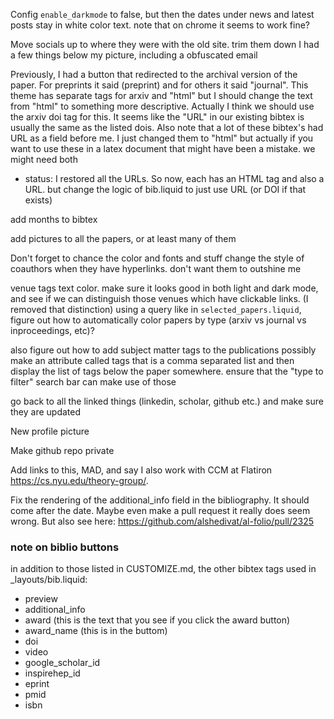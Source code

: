 Config `enable_darkmode` to false, but then the dates under news and latest posts stay in white color text. note that on chrome it seems to work fine?

Move socials up to where they were with the old site. trim them down
I had a few things below my picture, including a obfuscated email

Previously, I had a button that redirected to the archival version of the paper. For preprints it said (preprint) and for others it said "journal".
This theme has separate tags for arxiv and "html" but I should change the text from "html" to something more descriptive.
Actually I think we should use the arxiv doi tag for this. It seems like the "URL" in our existing bibtex is usually the same as the listed dois.
Also note that a lot of these bibtex's had URL as a field before me. I just changed them to "html" but actually if you want to use these in a latex document that might have been a mistake. we might need both
- status: I restored all the URLs. So now, each has an HTML tag and also a URL. but change the logic of bib.liquid to just use URL (or DOI if that exists)

add months to bibtex

add pictures to all the papers, or at least many of them

Don't forget to chance the color and fonts and stuff
change the style of coauthors when they have hyperlinks. don't want them to outshine me

venue tags text color. make sure it looks good in both light and dark mode, and see if we can distinguish those venues which have clickable links. (I removed that distinction)
using a query like in `selected_papers.liquid`, figure out how to automatically color papers by type (arxiv vs journal vs inproceedings, etc)?

also figure out how to add subject matter tags to the publications
possibly make an attribute called tags that is a comma separated list and then display the list of tags below the paper somewhere. ensure that the "type to filter" search bar can make use of those

go back to all the linked things (linkedin, scholar, github etc.) and make sure they are updated

New profile picture

Make github repo private

Add links to this, MAD, and say I also work with CCM at Flatiron https://cs.nyu.edu/theory-group/.

Fix the rendering of the additional_info field in the bibliography. It should come after the date.
Maybe even make a pull request it really does seem wrong.
But also see here: https://github.com/alshedivat/al-folio/pull/2325

### note on biblio buttons
in addition to those listed in CUSTOMIZE.md, the other bibtex tags used in _layouts/bib.liquid:
- preview
- additional_info
- award (this is the text that you see if you click the award button)
- award_name (this is in the buttom)
- doi
- video
- google_scholar_id
- inspirehep_id
- eprint
- pmid
- isbn